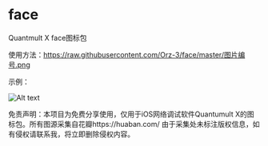 # face

Quantmult X  face图标包

使用方法：https://raw.githubusercontent.com/Orz-3/face/master/图片编号.png


示例：

![Alt text](https://raw.githubusercontent.com/Orz-3/face/master/%E7%A4%BA%E4%BE%8B.jpg)




免责声明：本项目为免费分享使用，仅用于iOS网络调试软件Quantumult X的图标包。所有图源采集自花瓣https://huaban.com/ 由于采集处未标注版权信息，如有侵权请联系我，将立即删除侵权内容。
